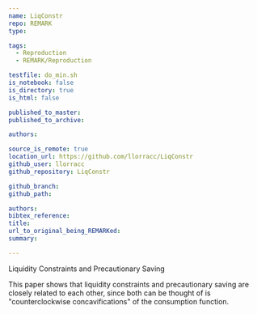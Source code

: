 ```yaml
---
name: LiqConstr
repo: REMARK
type:  

tags:
  - Reproduction
  - REMARK/Reproduction

testfile: do_min.sh 
is_notebook: false 
is_directory: true 
is_html: false     

published_to_master:  
published_to_archive: 

authors:

source_is_remote: true 
location_url: https://github.com/llorracc/LiqConstr
github_user: llorracc
github_repository: LiqConstr

github_branch: 
github_path: 

authors: 
bibtex_reference: 
title: 
url_to_original_being_REMARKed: 
summary: 

---
```


<!-- One sentence summary here -->

Liquidity Constraints and Precautionary Saving <!-- This should be sourced from the [name]-REMARK-title.md file -->

<!-- The material below should be sourced from the [name]-One-Sentence-Description.md file -->

This paper shows that liquidity constraints and precautionary saving are closely related to each other, since both can be thought of is "counterclockwise concavifications" of the consumption function.
